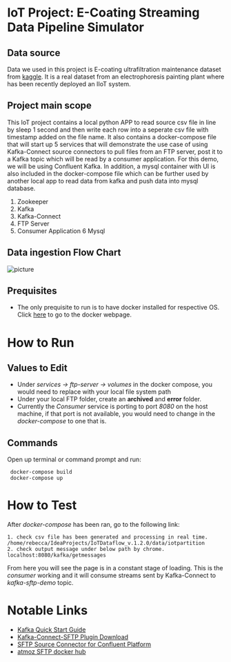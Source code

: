 # IoT Project: E-Coating Streaming Data Pipeline Simulator

## Data source 
Data we used in this project is E-coating ultrafiltration maintenance dataset from [kaggle](https://www.kaggle.com/boyangs444/process-data-for-predictive-maintenance). 
It is a real dataset from an electrophoresis painting plant where has been recently deployed an IIoT system.

## Project main scope 
This IoT project contains a local python APP to read source csv file in line by sleep 1 second and then write each row into a seperate csv file with timestamp added on the file name. 
It also contains a docker-compose file that will start up 5 services that will demonstrate the use case of using Kafka-Connect source connectors to pull files from an FTP server, post it to a Kafka topic which will be read by a consumer application. For this demo, we will be using Confluent Kafka.
In addition, a mysql container with UI is also included in the docker-compose file which can be further used by another local app to read data from kafka and push data into mysql database. 

1. Zookeeper
2. Kafka
3. Kafka-Connect
4. FTP Server
5. Consumer Application
6  Mysql

## Data ingestion Flow Chart 

![picture](/home/rebecca/IdeaProjects/IoTDataflow_v.1.2.0/dataflow.PNG)

## Prequisites
- The only prequisite to run is to have docker installed for respective OS. 
Click [here](https://www.docker.com/products/docker-desktop) to go to the docker webpage.

# How to Run
## Values to Edit
* Under *services -> ftp-server -> volumes* in the docker compose, you would need to replace with your local file system path
* Under your local FTP folder, create an **archived** and **error** folder.
* Currently the *Consumer* service is porting to port *8080* on the host machine, if that port is not available, you would need to change in the *docker-compose* to one that is.


## Commands
Open up terminal or command prompt and run:

     docker-compose build
     docker-compose up


# How to Test
After *docker-compose* has been ran, go to the following link:

    1. check csv file has been generated and processing in real time. 
    /home/rebecca/IdeaProjects/IoTDataflow_v.1.2.0/data/iotpartition
    2. check output message under below path by chrome. 
    localhost:8080/kafka/getmessages

From here you will see the page is in a constant stage of loading. This is the *consumer* working and it will consume streams sent by Kafka-Connect to *kafka-sftp-demo* topic.

# Notable Links
* [Kafka Quick Start Guide](https://kafka.apache.org/quickstart)
* [Kafka-Connect-SFTP Plugin Download](https://www.confluent.io/hub/confluentinc/kafka-connect-sftp)
* [SFTP Source Connector for Confluent Platform](https://docs.confluent.io/current/connect/kafka-connect-sftp/source-connector/index.html)
* [atmoz SFTP docker hub](https://hub.docker.com/r/atmoz/sftp/)


